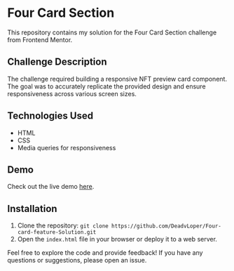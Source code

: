 # Four Card Section

This repository contains my solution for the Four Card Section challenge from Frontend Mentor.

## Challenge Description

The challenge required building a responsive NFT preview card component. The goal was to accurately replicate the provided design and ensure responsiveness across various screen sizes.

## Technologies Used

- HTML
- CSS 
- Media queries for responsiveness

## Demo

Check out the live demo [here](https://deadvloper.github.io/Four-card-feature-Solution/).

## Installation

1. Clone the repository: `git clone https://github.com/DeadvLoper/Four-card-feature-Solution.git`
2. Open the `index.html` file in your browser or deploy it to a web server.

Feel free to explore the code and provide feedback! If you have any questions or suggestions, please open an issue.
